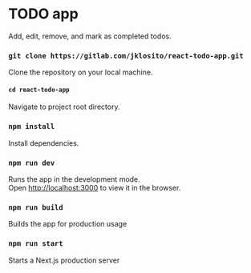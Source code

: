 # TODO app

Add, edit, remove, and mark as completed todos.

### `git clone https://gitlab.com/jklosito/react-todo-app.git`

Clone the repository on your local machine.

#### `cd react-todo-app`

Navigate to project root directory.

### `npm install`

Install dependencies.

### `npm run dev`

Runs the app in the development mode.\
Open [http://localhost:3000](http://localhost:3000) to view it in the browser.

### `npm run build`

Builds the app for production usage

### `npm run start`

Starts a Next.js production server
